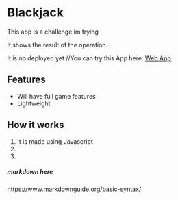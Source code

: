 
# Blackjack

This app is a challenge im trying

It shows the result of the operation.

It is no deployed yet //You can try this App here:  [Web App](https://relaxed-kulfi-0f17d2.netlify.app)

## Features

- Will have full game features  
- Lightweight   

## How it works

1. It is made using Javascript
2. 
3. 

##### markdown here
https://www.markdownguide.org/basic-syntax/
